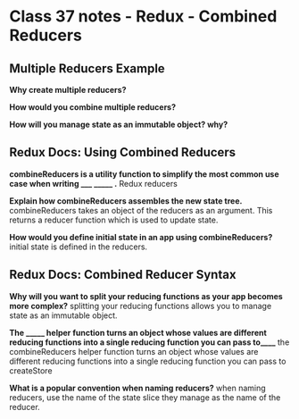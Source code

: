 # Class 37 notes - Redux - Combined Reducers

## Multiple Reducers Example

**Why create multiple reducers?**


**How would you combine multiple reducers?**


**How will you manage state as an immutable object? why?**


## Redux Docs: Using Combined Reducers

**combineReducers is a utility function to simplify the most common use case when writing ___ _____ .**
Redux reducers

**Explain how combineReducers assembles the new state tree.**
combineReducers takes an object of the reducers as an argument. This returns a reducer function which is used to update state.

**How would you define initial state in an app using combineReducers?**
initial state is defined in the reducers.

## Redux Docs: Combined Reducer Syntax

**Why will you want to split your reducing functions as your app becomes more complex?**
splitting your reducing functions allows you to manage state as an immutable object.

**The _____ helper function turns an object whose values are different reducing functions into a single reducing function you can pass to____**
the combineReducers helper function turns an object whose values are different reducing functions into a single reducing function you can pass to createStore

**What is a popular convention when naming reducers?**
when naming reducers, use the name of the state slice they manage as the name of the reducer.
